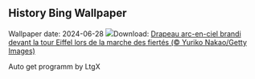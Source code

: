 ## History Bing Wallpaper
Wallpaper date: 2024-06-28
![](https://www.bing.com/th?id=OHR.ParisPrideParade_FR-FR5537567713_UHD.jpg&w=1000)Download: [Drapeau arc-en-ciel brandi devant la tour Eiffel lors de la marche des fiertés (© Yuriko Nakao/Getty Images)](https://www.bing.com/th?id=OHR.ParisPrideParade_FR-FR5537567713_UHD.jpg)

Auto get programm by LtgX
